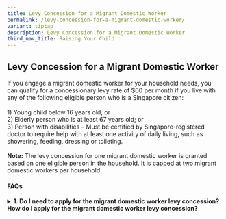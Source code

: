 ```yaml
---
title: Levy Concession for a Migrant Domestic Worker
permalink: /levy-concession-for-a-migrant-domestic-worker/
variant: tiptap
description: Levy Concession for a Migrant Domestic Worker
third_nav_title: Raising Your Child
---
```

<h2><strong>Levy Concession for a Migrant Domestic Worker</strong></h2>
<p>If you engage a migrant domestic worker for your household needs, you
can qualify for a concessionary levy rate of $60 per month if you live
with any of the following eligible person who is a Singapore citizen:
<br>
<br>1) Young child below 16 years old; or
<br>2) Elderly person who is at least 67 years old; or
<br>3) Person with disabilities – Must be certified by Singapore-registered
doctor to require help with at least one activity of daily living, such
as showering, feeding, dressing or toileting.
<br>
<br><strong>Note:</strong> The levy concession for one migrant domestic worker
is granted based on one eligible person in the household. It is capped
at two migrant domestic workers per household.</p>
<h4><strong>FAQs</strong></h4>
<div data-type="detailGroup" class="isomer-accordion-group isomer-accordion isomer-accordion-white">
<details class="isomer-details">
<summary><strong>1. Do I need to apply for the migrant domestic worker levy concession? How do I apply for the migrant domestic worker levy concession?</strong>
</summary>
<div data-type="detailsContent" class="isomer-details-content">
<p>You do not need to apply for levy concession if:
<br>1) You or your spouse is at least 67 years old
<br>2) Your child is below 16 years old
<br>
</p>
<p>If you do not belong to any of the above groups, you may refer to <a href="https://www.mom.gov.sg/passes-and-permits/work-permit-for-foreign-domestic-worker/foreign-domestic-worker-levy/levy-concession" rel="noopener noreferrer nofollow" target="_blank"><u>MOM's website</u></a>&nbsp;on
how to apply for levy concession.</p>
</div>
</details>
</div>
<p></p>